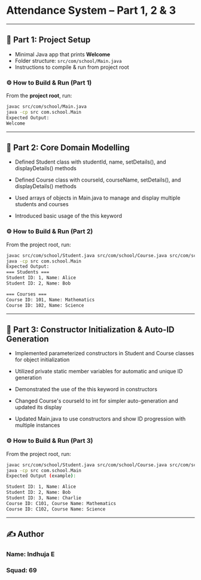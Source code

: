 # Attendance System – Part 1, 2 & 3

---

## 📌 Part 1: Project Setup
- Minimal Java app that prints **Welcome**
- Folder structure: `src/com/school/Main.java`
- Instructions to compile & run from project root

### ⚙️ How to Build & Run (Part 1)
From the **project root**, run:

```bash
javac src/com/school/Main.java
java -cp src com.school.Main
Expected Output:
Welcome
```
--- 

## 📌 Part 2: Core Domain Modelling
- Defined Student class with studentId, name, setDetails(), and displayDetails() methods

- Defined Course class with courseId, courseName, setDetails(), and displayDetails() methods

- Used arrays of objects in Main.java to manage and display multiple students and courses

- Introduced basic usage of the this keyword

### ⚙️ How to Build & Run (Part 2)
From the project root, run:

```bash
javac src/com/school/Student.java src/com/school/Course.java src/com/school/Main.java
java -cp src com.school.Main
Expected Output:
=== Students ===
Student ID: 1, Name: Alice
Student ID: 2, Name: Bob

=== Courses ===
Course ID: 101, Name: Mathematics
Course ID: 102, Name: Science

```

--- 

## 📌 Part 3: Constructor Initialization & Auto-ID Generation
- Implemented parameterized constructors in Student and Course classes for object initialization

- Utilized private static member variables for automatic and unique ID generation

- Demonstrated the use of the this keyword in constructors

- Changed Course's courseId to int for simpler auto-generation and updated its display

- Updated Main.java to use constructors and show ID progression with multiple instances

### ⚙️ How to Build & Run (Part 3)
From the project root, run:

```bash
javac src/com/school/Student.java src/com/school/Course.java src/com/school/Main.java
java -cp src com.school.Main
Expected Output (example):

Student ID: 1, Name: Alice
Student ID: 2, Name: Bob
Student ID: 3, Name: Charlie
Course ID: C101, Course Name: Mathematics
Course ID: C102, Course Name: Science
```
---

## ✍️ Author
### Name: Indhuja E
### Squad: 69

